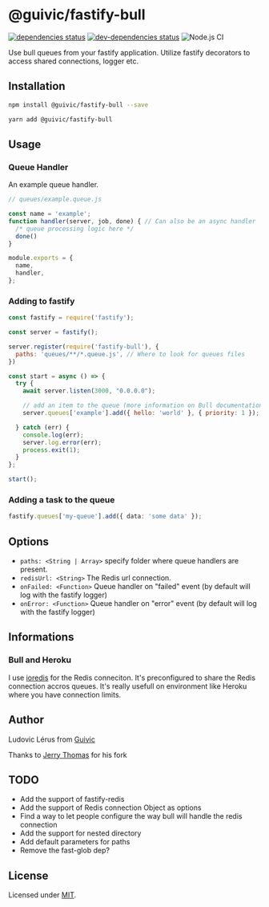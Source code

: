 # @guivic/fastify-bull
[![dependencies status](https://david-dm.org/guivic/fastify-bull/status.svg)](https://david-dm.org/guivic/fastify-bull#info=dependencies)
[![dev-dependencies status](https://david-dm.org/guivic/fastify-bull/dev-status.svg)](https://david-dm.org/guivic/fastify-bull#info=devDependencies)
![Node.js CI](https://github.com/guivic/fastify-bull/workflows/Node.js%20CI/badge.svg)


Use bull queues from your fastify application. Utilize fastify decorators to access shared connections, logger etc.

## Installation

```bash
npm install @guivic/fastify-bull --save

yarn add @guivic/fastify-bull
```

## Usage

### Queue Handler

An example queue handler.

```js
// queues/example.queue.js

const name = 'example';
function handler(server, job, done) { // Can also be an async handler
  /* queue processing logic here */
  done()
}

module.exports = {
  name,
  handler,
};
```

### Adding to fastify


```js
const fastify = require('fastify');

const server = fastify();

server.register(require('fastify-bull'), {
  paths: 'queues/**/*.queue.js', // Where to look for queues files
})

const start = async () => {
  try {
    await server.listen(3000, "0.0.0.0");

    // add an item to the queue (more information on Bull documentation)
    server.queues['example'].add({ hello: 'world' }, { priority: 1 });

  } catch (err) {
    console.log(err);
    server.log.error(err);
    process.exit(1);
  }
};

start();
```

### Adding a task to the queue

```ts
fastify.queues['my-queue'].add({ data: 'some data' });
```

## Options

* `paths: <String | Array>`  specify folder where queue handlers are present.
* `redisUrl: <String>` The Redis url connection.
* `onFailed: <Function>` Queue handler on "failed" event (by default will log with the fastify logger)
* `onError: <Function>` Queue handler on "error" event (by default will log with the fastify logger)

## Informations

### Bull and Heroku

I use [ioredis](https://github.com/luin/ioredis) for the Redis conneciton. It's preconfigured to share the Redis connection accros queues. It's really usefull on environment like Heroku where you have connection limits.

## Author

Ludovic Lérus from [Guivic](https://guivic.io)

Thanks to [Jerry Thomas](https://github.com/jerrythomas) for his fork

## TODO

- Add the support of fastify-redis
- Add the support of Redis connection Object as options
- Find a way to let people configure the way bull will handle the redis connection
- Add the support for nested directory
- Add default parameters for paths
- Remove the fast-glob dep?

## License

Licensed under [MIT](./LICENSE).
